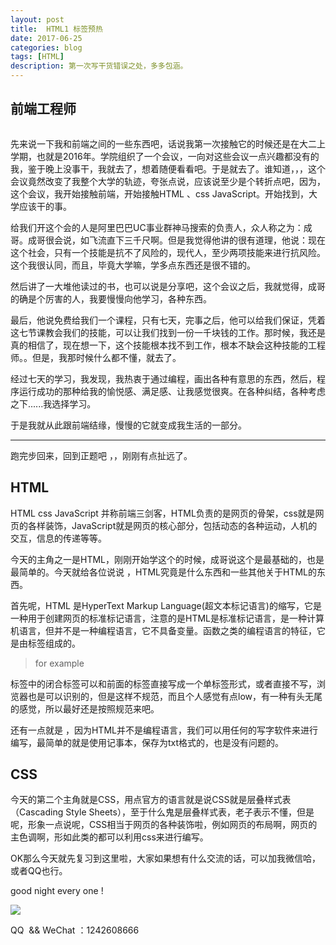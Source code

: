 ```yaml
---
layout: post
title:  HTML1 标签预热
date: 2017-06-25
categories: blog
tags: [HTML]
description: 第一次写干货错误之处，多多包涵。
---
```


## 前端工程师

<img src="" alt="">

先来说一下我和前端之间的一些东西吧，话说我第一次接触它的时候还是在大二上学期，也就是2016年。学院组织了一个会议，一向对这些会议一点兴趣都没有的我，鉴于晚上没事干，我就去了，想着随便看看吧。于是就去了。谁知道，，，这个会议竟然改变了我整个大学的轨迹，夸张点说，应该说至少是个转折点吧，因为，这个会议，我开始接触前端，开始接触HTML 、css JavaScript。开始找到，大学应该干的事。

给我们开这个会的人是阿里巴巴UC事业群神马搜索的负责人，众人称之为：成哥。成哥很会说，如飞流直下三千尺啊。但是我觉得他讲的很有道理，他说：现在这个社会，只有一个技能是抗不了风险的，现代人，至少两项技能来进行抗风险。这个我很认同，而且，毕竟大学嘛，学多点东西还是很不错的。

然后讲了一大堆他读过的书，也可以说是分享吧，这个会议之后，我就觉得，成哥的确是个厉害的人，我要慢慢向他学习，各种东西。

最后，他说免费给我们一个课程，只有七天，完事之后，他可以给我们保证，凭着这七节课教会我们的技能，可以让我们找到一份一千块钱的工作。那时候，我还是真的相信了，现在想一下，这个技能根本找不到工作，根本不缺会这种技能的工程师。。但是，我那时候什么都不懂，就去了。

经过七天的学习，我发现，我热衷于通过编程，画出各种有意思的东西，然后，程序运行成功的那种给我的愉悦感、满足感、让我感觉很爽。在各种纠结，各种考虑之下......我选择学习。


于是我就从此跟前端结缘，慢慢的它就变成我生活的一部分。

-----------------------------

跑完步回来，回到正题吧 ，，刚刚有点扯远了。

## HTML 

HTML css JavaScript 并称前端三剑客，HTML负责的是网页的骨架，css就是网页的各样装饰，JavaScript就是网页的核心部分，包括动态的各种运动，人机的交互，信息的传递等等。

今天的主角之一是HTML，刚刚开始学这个的时候，成哥说这个是最基础的，也是最简单的。今天就给各位说说 ，HTML究竟是什么东西和一些其他关于HTML的东西。

首先呢，HTML 是HyperText Markup Language(超文本标记语言)的缩写，它是一种用于创建网页的标准标记语言，注意的是HTML是标准标记语言，是一种计算机语言，但并不是一种编程语言，它不具备变量。函数之类的编程语言的特征，它是由标签组成的。

>for example
    <body></body> <div></div> <span></span>

标签中的闭合标签可以和前面的标签直接写成一个单标签形式<html/>，或者直接不写，浏览器也是可以识别的，但是这样不规范，而且个人感觉有点low，有一种有头无尾的感觉，所以最好还是按照规范来吧。

还有一点就是 ，因为HTML并不是编程语言，我们可以用任何的写字软件来进行编写，最简单的就是使用记事本，保存为txt格式的，也是没有问题的。

## CSS

今天的第二个主角就是CSS，用点官方的语言就是说CSS就是层叠样式表（Cascading Style Sheets），至于什么鬼是层叠样式表，老子表示不懂，但是呢，形象一点说呢，CSS相当于网页的各种装饰啦，例如网页的布局啊，网页的主色调啊，形如此类的都可以利用css来进行编写。

OK那么今天就先复习到这里啦，大家如果想有什么交流的话，可以加我微信哈，或者QQ也行。

good night every one !

<img src="https://timgsa.baidu.com/timg?image&quality=80&size=b9999_10000&sec=1498414052552&di=3bf374ef2ed04e6892b1b51087143be5&imgtype=0&src=http%3A%2F%2Fuploads.xuexila.com%2Fallimg%2F1608%2F658-160P111210H92.jpg">

QQ  && WeChat ：1242608666





